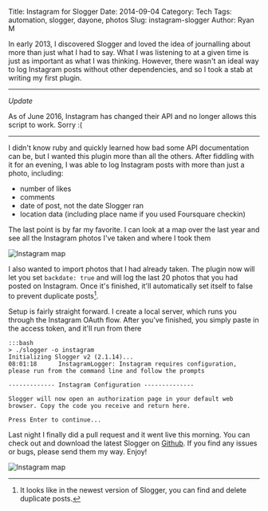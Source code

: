 Title: Instagram for Slogger
Date: 2014-09-04
Category: Tech
Tags: automation, slogger, dayone, photos
Slug: instagram-slogger
Author: Ryan M

In early 2013, I discovered Slogger and loved the idea of journalling about more than just what I had to say. What I was listening to at a given time is just as important as what I was thinking. However, there wasn't an ideal way to log Instagram posts without other dependencies, and so I took a stab at writing my first plugin.
<!-- PELICAN_END_SUMMARY -->  

--- 

*Update*

As of June 2016, Instagram has changed their API and no longer allows this script to work. Sorry :(

---

I didn't know ruby and quickly learned how bad some API documentation can be, but I wanted this plugin more than all the others. After fiddling with it for an evening, I was able to log Instagram posts with more than just a photo, including:

- number of likes
- comments
- date of post, not the date Slogger ran
- location data (including place name if you used Foursquare checkin)

The last point is by far my favorite. I can look at a map over the last year and see all the Instagram photos I've taken and where I took them

 ![Instagram map]( {attach}dayonemap.png)

I also wanted to import photos that I had already taken. The plugin now will let you set `backdate: true` and will log the last 20 photos that you had posted on Instagram. Once it's finished, it'll automatically set itself to false to prevent duplicate posts[^1].

Setup is fairly straight forward. I create a local server, which runs you through the Instagram OAuth flow. After you've finished, you simply paste in the access token, and it'll run from there

	:::bash
	> ./slogger -o instagram
	Initializing Slogger v2 (2.1.14)...
	08:01:18      InstagramLogger: Instagram requires configuration, please run from the command line and follow the prompts

	------------- Instagram Configuration --------------

	Slogger will now open an authorization page in your default web browser. Copy the code you receive and return here.

	Press Enter to continue...

Last night I finally did a pull request and it went live this morning. You can check out and download the latest Slogger on [Github][github]. If you find any issues or bugs, please send them my way. Enjoy!

 ![Instagram map]( {attach}dayone.png)

[github]: https://github.com/ttscoff/Slogger

[^1]: It looks like in the newest version of Slogger, you can find and delete duplicate posts.
